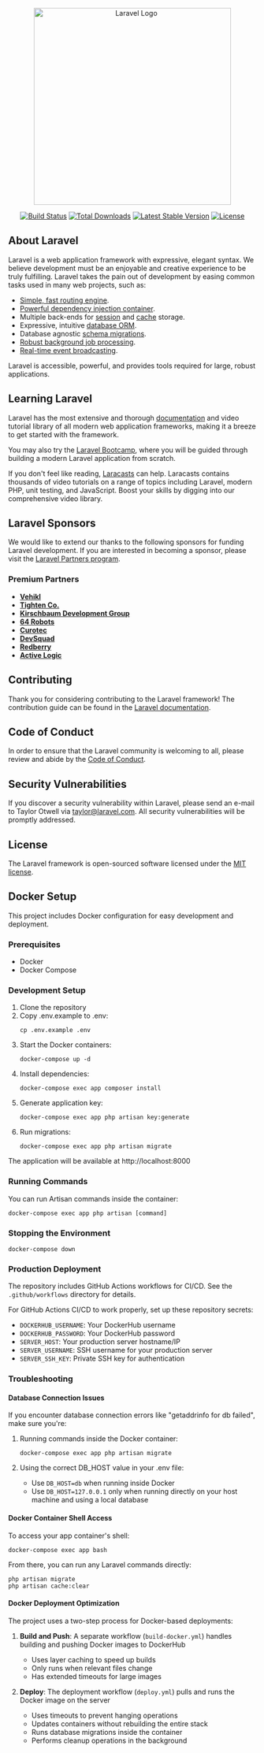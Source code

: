 <p align="center"><a href="https://laravel.com" target="_blank"><img src="https://raw.githubusercontent.com/laravel/art/master/logo-lockup/5%20SVG/2%20CMYK/1%20Full%20Color/laravel-logolockup-cmyk-red.svg" width="400" alt="Laravel Logo"></a></p>

<p align="center">
<a href="https://github.com/laravel/framework/actions"><img src="https://github.com/laravel/framework/workflows/tests/badge.svg" alt="Build Status"></a>
<a href="https://packagist.org/packages/laravel/framework"><img src="https://img.shields.io/packagist/dt/laravel/framework" alt="Total Downloads"></a>
<a href="https://packagist.org/packages/laravel/framework"><img src="https://img.shields.io/packagist/v/laravel/framework" alt="Latest Stable Version"></a>
<a href="https://packagist.org/packages/laravel/framework"><img src="https://img.shields.io/packagist/l/laravel/framework" alt="License"></a>
</p>

## About Laravel

Laravel is a web application framework with expressive, elegant syntax. We believe development must be an enjoyable and creative experience to be truly fulfilling. Laravel takes the pain out of development by easing common tasks used in many web projects, such as:

-   [Simple, fast routing engine](https://laravel.com/docs/routing).
-   [Powerful dependency injection container](https://laravel.com/docs/container).
-   Multiple back-ends for [session](https://laravel.com/docs/session) and [cache](https://laravel.com/docs/cache) storage.
-   Expressive, intuitive [database ORM](https://laravel.com/docs/eloquent).
-   Database agnostic [schema migrations](https://laravel.com/docs/migrations).
-   [Robust background job processing](https://laravel.com/docs/queues).
-   [Real-time event broadcasting](https://laravel.com/docs/broadcasting).

Laravel is accessible, powerful, and provides tools required for large, robust applications.

## Learning Laravel

Laravel has the most extensive and thorough [documentation](https://laravel.com/docs) and video tutorial library of all modern web application frameworks, making it a breeze to get started with the framework.

You may also try the [Laravel Bootcamp](https://bootcamp.laravel.com), where you will be guided through building a modern Laravel application from scratch.

If you don't feel like reading, [Laracasts](https://laracasts.com) can help. Laracasts contains thousands of video tutorials on a range of topics including Laravel, modern PHP, unit testing, and JavaScript. Boost your skills by digging into our comprehensive video library.

## Laravel Sponsors

We would like to extend our thanks to the following sponsors for funding Laravel development. If you are interested in becoming a sponsor, please visit the [Laravel Partners program](https://partners.laravel.com).

### Premium Partners

-   **[Vehikl](https://vehikl.com/)**
-   **[Tighten Co.](https://tighten.co)**
-   **[Kirschbaum Development Group](https://kirschbaumdevelopment.com)**
-   **[64 Robots](https://64robots.com)**
-   **[Curotec](https://www.curotec.com/services/technologies/laravel/)**
-   **[DevSquad](https://devsquad.com/hire-laravel-developers)**
-   **[Redberry](https://redberry.international/laravel-development/)**
-   **[Active Logic](https://activelogic.com)**

## Contributing

Thank you for considering contributing to the Laravel framework! The contribution guide can be found in the [Laravel documentation](https://laravel.com/docs/contributions).

## Code of Conduct

In order to ensure that the Laravel community is welcoming to all, please review and abide by the [Code of Conduct](https://laravel.com/docs/contributions#code-of-conduct).

## Security Vulnerabilities

If you discover a security vulnerability within Laravel, please send an e-mail to Taylor Otwell via [taylor@laravel.com](mailto:taylor@laravel.com). All security vulnerabilities will be promptly addressed.

## License

The Laravel framework is open-sourced software licensed under the [MIT license](https://opensource.org/licenses/MIT).

## Docker Setup

This project includes Docker configuration for easy development and deployment.

### Prerequisites

-   Docker
-   Docker Compose

### Development Setup

1. Clone the repository
2. Copy .env.example to .env:
    ```
    cp .env.example .env
    ```
3. Start the Docker containers:
    ```
    docker-compose up -d
    ```
4. Install dependencies:
    ```
    docker-compose exec app composer install
    ```
5. Generate application key:
    ```
    docker-compose exec app php artisan key:generate
    ```
6. Run migrations:
    ```
    docker-compose exec app php artisan migrate
    ```

The application will be available at http://localhost:8000

### Running Commands

You can run Artisan commands inside the container:

```
docker-compose exec app php artisan [command]
```

### Stopping the Environment

```
docker-compose down
```

### Production Deployment

The repository includes GitHub Actions workflows for CI/CD. See the `.github/workflows` directory for details.

For GitHub Actions CI/CD to work properly, set up these repository secrets:

-   `DOCKERHUB_USERNAME`: Your DockerHub username
-   `DOCKERHUB_PASSWORD`: Your DockerHub password
-   `SERVER_HOST`: Your production server hostname/IP
-   `SERVER_USERNAME`: SSH username for your production server
-   `SERVER_SSH_KEY`: Private SSH key for authentication

### Troubleshooting

#### Database Connection Issues

If you encounter database connection errors like "getaddrinfo for db failed", make sure you're:

1. Running commands inside the Docker container:

    ```
    docker-compose exec app php artisan migrate
    ```

2. Using the correct DB_HOST value in your .env file:
    - Use `DB_HOST=db` when running inside Docker
    - Use `DB_HOST=127.0.0.1` only when running directly on your host machine and using a local database

#### Docker Container Shell Access

To access your app container's shell:

```
docker-compose exec app bash
```

From there, you can run any Laravel commands directly:

```
php artisan migrate
php artisan cache:clear
```

#### Docker Deployment Optimization

The project uses a two-step process for Docker-based deployments:

1. **Build and Push**: A separate workflow (`build-docker.yml`) handles building and pushing Docker images to DockerHub

    - Uses layer caching to speed up builds
    - Only runs when relevant files change
    - Has extended timeouts for large images

2. **Deploy**: The deployment workflow (`deploy.yml`) pulls and runs the Docker image on the server
    - Uses timeouts to prevent hanging operations
    - Updates containers without rebuilding the entire stack
    - Runs database migrations inside the container
    - Performs cleanup operations in the background
